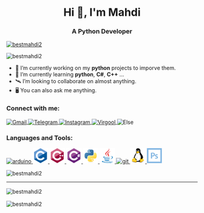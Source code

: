 <!--
**bestmahdi2/bestmahdi2** is a ✨ _special_ ✨ repository because its `README.md` (this file) appears on your GitHub profile.
-->

<h1 align="center">Hi 👋, I'm Mahdi</h1>
<h3 align="center">A Python Developer</h3>

<p align="left"> <a href="https://github.com/ryo-ma/github-profile-trophy"><img src="https://github-profile-trophy.vercel.app/?username=bestmahdi2" alt="bestmahdi2" /></a> </p>

<p align="left"> <img src="https://komarev.com/ghpvc/?username=bestmahdi2&label=Profile%20views&color=0e75b6&style=flat" alt="bestmahdi2" /> </p>

- 🔭 I’m currently working on my **python** projects to imporve them.
- 🌱 I’m currently learning **python**, **C#**, **C++** ...
- 🛰 I’m looking to collaborate on almost anything.
- 🖥 You can also ask me anything.


<h3 align="left">Connect with me:</h3>
<p align="left">
<p align="left">
    <a href=mailto:bestmahdi2@gmail.com">
            <img src="https://img.shields.io/badge/bestmahdi2@gmail.com-white?style=flat&logo=gmail" align="center" alt="Gmail" />
    </a>
    <a href=https://t.me/Bestmahdi2">
            <img src="https://img.shields.io/badge/@BestMahdi2-white?style=flat&logo=telegram" align="center" alt="Telegram" />
    </a>
    <a href=https://www.instagram.com/bestmahdi2">
            <img src="https://img.shields.io/badge/@BestMahdi2-white?style=flat&logo=instagram" align="center" alt="Instagram" />
    </a>
    <a href=https://virgool.io/@Bestmahdi2">
            <img src="https://img.shields.io/badge/Virgool-@BestMahdi2-green?style=flat" align="center" alt="Virgool" />
    </a>
    <img src="https://img.shields.io/badge/...-@BestMahdi2-red?style=flat" align="center" alt="Else" />
</p>
</p>
<h3 align="left">Languages and Tools:</h3>
<p align="left">
     <a href="https://www.arduino.cc/" target="_blank"> <img src="https://cdn.worldvectorlogo.com/logos/arduino-1.svg" alt="arduino" width="40" height="40"/> </a>
     <a href="https://www.cprogramming.com/" target="_blank"> <img src="https://raw.githubusercontent.com/devicons/devicon/master/icons/c/c-original.svg" alt="c" width="40" height="40"/> </a>
     <a href="https://www.w3schools.com/cpp/" target="_blank"> <img src="https://raw.githubusercontent.com/devicons/devicon/master/icons/cplusplus/cplusplus-original.svg" alt="cplusplus" width="40" height="40"/> </a> <a href="https://www.w3schools.com/cs/" target="_blank"> <img src="https://raw.githubusercontent.com/devicons/devicon/master/icons/csharp/csharp-original.svg" alt="csharp" width="40" height="40"/> </a> 
     <a href="https://www.python.org" target="_blank"> <img src="https://raw.githubusercontent.com/devicons/devicon/master/icons/python/python-original.svg" alt="python" width="40" height="40"/> </a> 
     <a href="https://www.java.com" target="_blank"> <img src="https://raw.githubusercontent.com/devicons/devicon/master/icons/java/java-original.svg" alt="java" width="40" height="40"/> </a> 
     <a href="https://git-scm.com/" target="_blank"> <img src="https://www.vectorlogo.zone/logos/git-scm/git-scm-icon.svg" alt="git" width="40" height="40"/> </a> 
     <a href="https://www.linux.org/" target="_blank"> <img src="https://raw.githubusercontent.com/devicons/devicon/master/icons/linux/linux-original.svg" alt="linux" width="40" height="40"/> </a> 
     <a href="https://www.photoshop.com/en" target="_blank"> <img src="https://raw.githubusercontent.com/devicons/devicon/master/icons/photoshop/photoshop-line.svg" alt="photoshop" width="40" height="40"/> </a> 
</p

<p><img align="center" src="https://github-readme-stats.vercel.app/api/top-langs?username=bestmahdi2&show_icons=true&locale=en&layout=compact" alt="bestmahdi2" /></p>

---

<p><img align="center" src="https://github-readme-stats.vercel.app/api?username=bestmahdi2&show_icons=true&locale=en" alt="bestmahdi2" /></p>
<p><img align="center" src="https://github-readme-streak-stats.herokuapp.com/?user=bestmahdi2&" alt="bestmahdi2" /></p>
